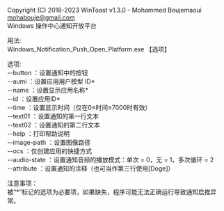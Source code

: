 Copyright (C) 2016-2023 WinToast v1.3.0 - Mohammed Boujemaoui <mohabouje@gmail.com>  
Windows 操作中心通知开放平台  
  
用法:  
        Windows_Notification_Push_Open_Platform.exe 【选项】  

选项:  
        --button ：设置通知中的按钮  
        --aumi ：设置应用用户模型 ID*  
        --name ：设置显示应用名称*  
        --id ：设置应用ID*  
        --time ：设置显示时间（仅在0≤时间≤7000时有效）  
        --text01 ：设置通知的第一行文本  
        --text02 ：设置通知的第二行文本  
        --help ：打印帮助说明  
        --image-path ：设置图像路径  
        --ocs ：仅创建应用的快捷方式  
        --audio-state ：设置通知音频的播放模式：单次 = 0，无 = 1，多次循环 = 2  
        --attribute ：设置通知的注释（也可当作第三行使用[Doge]）  
  
注意事项：  
        被“*”标记的选项为必要项，如果缺失，程序可能无法正确运行导致通知启推异常。
